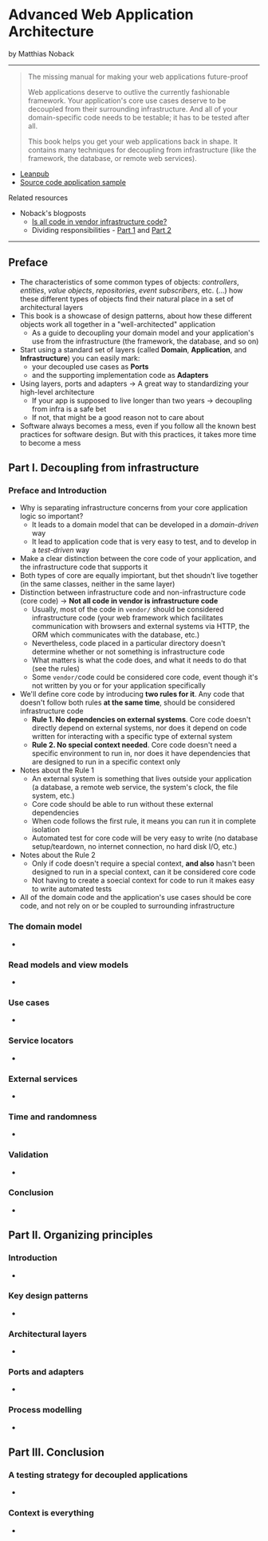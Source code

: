 # Advanced Web Application Architecture

by Matthias Noback

------

> The missing manual for making your web applications future-proof
>
> Web applications deserve to outlive the currently fashionable framework. Your application's core use cases deserve to be decoupled from their surrounding infrastructure. And all of your domain-specific code needs to be testable; it has to be tested after all.
>
> This book helps you get your web applications back in shape. It contains many techniques for decoupling from infrastructure (like the framework, the database, or remote web services).

* [Leanpub](https://leanpub.com/web-application-architecture/)
* [Source code application sample](https://enjoy.gitstore.app/repositories/matthiasnoback/read-with-the-author)

Related resources

* Noback's blogposts
  * [Is all code in vendor infrastructure code?](https://matthiasnoback.nl/2020/02/is-all-code-in-vendor-infrastructure-code/)
  * Dividing responsibilities - [Part 1](https://matthiasnoback.nl/2019/07/dividing-responsibilities-part-1/) and [Part 2](https://matthiasnoback.nl/2019/07/dividing-responsibilities-part-2/)

------

## Preface

* The characteristics of some common types of objects: *controllers*, *entities*, *value objects*, *repositories*, *event subscribers*, etc. (...) how these different types of objects find their natural place in a set of architectural layers
* This book is a showcase of design patterns, about how these different objects work all together in a "well-architected" application
  * As a guide to decoupling your domain model and your application's use from the infrastructure (the framework, the database, and so on)
* Start using a standard set of layers (called **Domain**, **Application**, and **Infrastructure**) you can easily mark:
  * your decoupled use cases as **Ports**
  * and the supporting implementation code as **Adapters**
* Using layers, ports and adapters → A great way to standardizing your high-level architecture
  * If your app is supposed to live longer than two years → decoupling from infra is a safe bet
  * If not, that might be a good reason not to care about
* Software always becomes a mess, even if you follow all the known best practices for software design. But with this practices, it takes more time to become a mess

## Part I. Decoupling from infrastructure

### Preface and Introduction

* Why is separating infrastructure concerns from your core application logic so important?
  * It leads to a domain model that can be developed in a *domain-driven* way
  * It lead to application code that is very easy to test, and to develop in a *test-driven* way
* Make a clear distinction between the core code of your application, and the infrastructure code that supports it
* Both types of core are equally impiortant, but thet shoudn't live together (in the same classes, neither in the same layer)
* Distinction between infrastructure code and non-infrastructure code (core code) → **Not all code in vendor is infrastructure code**
  * Usually, most of the code in `vendor/` should be considered infrastructure code (your web framework which facilitates communication with browsers and external systems via HTTP, the ORM which communicates with the database, etc.)
  * Nevertheless, code placed in a particular directory doesn't determine whether or not something is infrastructure code
  * What matters is what the code does, and what it needs to do that (see the rules)
  * Some `vendor/`code could be considered core code, event though it's not written by you or for your application specifically
* We'll define core code by introducing **two rules for it**. Any code that doesn't follow both rules **at the same time**, should be considered infrastructure code
  * **Rule 1. No dependencies on external systems**. Core code doesn't directly depend on external systems, nor does it depend on code written for interacting with a specific type of external system
  * **Rule 2. No special context needed**. Core code doesn't need a specific environment to run in, nor does it have dependencies that are designed to run in a specific context only
* Notes about the Rule 1
  * An external system is something that lives outside your application (a database, a remote web service, the system's clock, the file system, etc.)
  * Core code should be able to run without these external dependencies
  * When code follows the first rule, it means you can run it in complete isolation
  * Automated test for core code will be very easy to write (no database setup/teardown, no internet connection, no hard disk I/O, etc.)
* Notes about the Rule 2
  * Only if code doesn't require a special context, **and also** hasn't been designed to run in a special context, can it be considered core code
  * Not having to create a soecial context for code to run it makes easy to write automated tests
* All of the domain code and the application's use cases should be core code, and not rely on or be coupled to surrounding infrastructure

### The domain model

* 

### Read models and view models

* 

### Use cases

* 

### Service locators

* 

### External services

* 

### Time and randomness

* 

### Validation

* 

### Conclusion

* 

## Part II. Organizing principles

### Introduction

* 

### Key design patterns

* 

### Architectural layers

* 

### Ports and adapters

* 

### Process modelling

* 

## Part III. Conclusion

### A testing strategy for decoupled applications

* 

### Context is everything

* 
